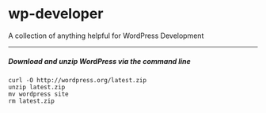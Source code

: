 # wp-developer
A collection of anything helpful for WordPress Development

--- 

##### Download and unzip WordPress via the command line

```
curl -O http://wordpress.org/latest.zip
unzip latest.zip 
mv wordpress site
rm latest.zip 
```
